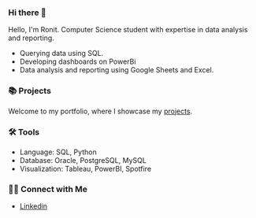 ### Hi there 👋

<!--
**ronittomar/ronittomar** is a ✨ _special_ ✨ repository because its `README.md` (this file) appears on your GitHub profile.

Here are some ideas to get you started:

- 🔭 I’m currently working on ...
- 🌱 I’m currently learning ...
- 👯 I’m looking to collaborate on ...
- 🤔 I’m looking for help with ...
- 💬 Ask me about ...
- 📫 How to reach me: ...
- 😄 Pronouns: ...
- ⚡ Fun fact: ...
-![Brown and Gray Simple Personal LinkedIn Banner](https://github.com/katiehuangx/katiehuangx/assets/81607668/bad4dc56-1211-41ed-99a7-1bccea77bd72)

-->

Hello, I'm Ronit. Computer Science student with expertise in data analysis and reporting.
- Querying data using SQL.
- Developing dashboards on PowerBi
- Data analysis and reporting using Google Sheets and Excel.

### 📚 Projects

Welcome to my portfolio, where I showcase my [projects](https://github.com/iRonit080/Projects).

### 🛠️ Tools

- Language: SQL, Python
- Database: Oracle, PostgreSQL, MySQL
- Visualization: Tableau, PowerBI, Spotfire

### 👋🏻 Connect with Me

- [Linkedin](https://www.linkedin.com/in/ronittomar101)
